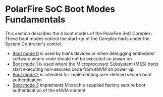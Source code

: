 # PolarFire SoC Boot Modes Fundamentals

This section describes the 4 boot modes of the PolarFire SoC Coreplex. These boot modes control the start-up of the Coreplex harts under the System Controller's control.

- [Boot mode 0](./boot-mode-0/boot-mode-0-fundamentals.md) is used by blank devices or when debugging embedded software where code should not be executed on power on
- [Boot mode 1](./boot-mode-1/boot-mode-1-fundamentals.md) is used where the Microprocessor Subsystem (MSS) harts start executing non-secured code from eNVM on power up
- [Boot mode 2](./boot-mode-2/boot-mode-2-fundamentals.md) is intended for implementing user-defined secure boot authentication
- [Boot mode 3](./boot-mode-3/boot-mode-3-fundamentals.md) implements Microchip supplied factory secure boot authentication of the eNVM content
